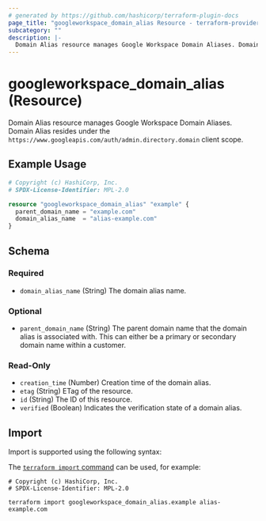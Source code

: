 ```yaml
---
# generated by https://github.com/hashicorp/terraform-plugin-docs
page_title: "googleworkspace_domain_alias Resource - terraform-provider-googleworkspace"
subcategory: ""
description: |-
  Domain Alias resource manages Google Workspace Domain Aliases. Domain Alias resides under the https://www.googleapis.com/auth/admin.directory.domain client scope.
---
```


# googleworkspace_domain_alias (Resource)

Domain Alias resource manages Google Workspace Domain Aliases. Domain Alias resides under the `https://www.googleapis.com/auth/admin.directory.domain` client scope.

## Example Usage

```terraform
# Copyright (c) HashiCorp, Inc.
# SPDX-License-Identifier: MPL-2.0

resource "googleworkspace_domain_alias" "example" {
  parent_domain_name = "example.com"
  domain_alias_name  = "alias-example.com"
}
```

<!-- schema generated by tfplugindocs -->
## Schema

### Required

- `domain_alias_name` (String) The domain alias name.

### Optional

- `parent_domain_name` (String) The parent domain name that the domain alias is associated with. This can either be a primary or secondary domain name within a customer.

### Read-Only

- `creation_time` (Number) Creation time of the domain alias.
- `etag` (String) ETag of the resource.
- `id` (String) The ID of this resource.
- `verified` (Boolean) Indicates the verification state of a domain alias.

## Import

Import is supported using the following syntax:

The [`terraform import` command](https://developer.hashicorp.com/terraform/cli/commands/import) can be used, for example:

```shell
# Copyright (c) HashiCorp, Inc.
# SPDX-License-Identifier: MPL-2.0

terraform import googleworkspace_domain_alias.example alias-example.com
```

